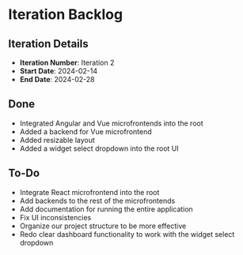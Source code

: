# Iteration Backlog

## Iteration Details
- **Iteration Number**: Iteration 2
- **Start Date**: 2024-02-14
- **End Date**: 2024-02-28

## Done
- Integrated Angular and Vue microfrontends into the root
- Added a backend for Vue microfrontend
- Added resizable layout
- Added a widget select dropdown into the root UI

## To-Do
- Integrate React microfrontend into the root
- Add backends to the rest of the microfrontends
- Add documentation for running the entire application
- Fix UI inconsistencies
- Organize our project structure to be more effective
- Redo clear dashboard functionality to work with the widget select dropdown